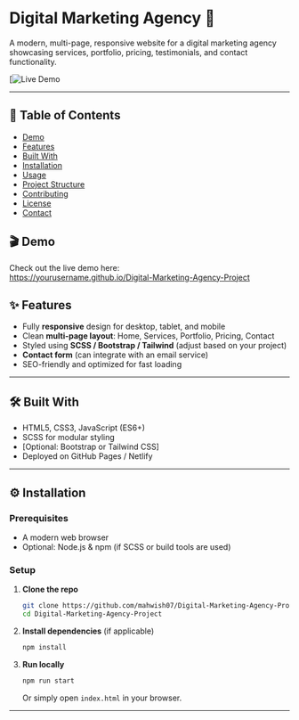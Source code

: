 # Digital Marketing Agency 🚀

A modern, multi-page, responsive website for a digital marketing agency showcasing services, portfolio, pricing, testimonials, and contact functionality.

[![Live Demo ](https://yourusername.github.io/Digital-Marketing-Agency-Project)

---

## 📌 Table of Contents

- [Demo](#demo)  
- [Features](#features)  
- [Built With](#built-with)  
- [Installation](#installation)  
- [Usage](#usage)  
- [Project Structure](#project-structure)  
- [Contributing](#contributing)  
- [License](#license)  
- [Contact](#contact)


## 🎬 Demo

Check out the live demo here:  
https://yourusername.github.io/Digital-Marketing-Agency-Project



## ✨ Features

- Fully **responsive** design for desktop, tablet, and mobile  
- Clean **multi-page layout**: Home, Services, Portfolio, Pricing, Contact  
- Styled using **SCSS / Bootstrap / Tailwind** (adjust based on your project)  
- **Contact form** (can integrate with an email service)  
- SEO-friendly and optimized for fast loading

---

## 🛠️ Built With

- HTML5, CSS3, JavaScript (ES6+)  
- SCSS for modular styling  
- [Optional: Bootstrap or Tailwind CSS]  
- Deployed on GitHub Pages / Netlify

---

## ⚙️ Installation

### Prerequisites

- A modern web browser  
- Optional: Node.js & npm (if SCSS or build tools are used)

### Setup

1. **Clone the repo**  
    ```bash
    git clone https://github.com/mahwish07/Digital-Marketing-Agency-Project.git
    cd Digital-Marketing-Agency-Project
    ```

2. **Install dependencies** (if applicable)  
    ```bash
    npm install
    ```

3. **Run locally**  
    ```bash
    npm run start
    ```
    Or simply open `index.html` in your browser.

---
